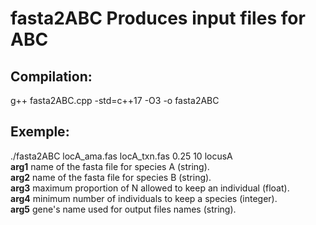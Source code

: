 # fasta2ABC  Produces input files for ABC 
 
## Compilation:  
g++ fasta2ABC.cpp -std=c++17 -O3 -o fasta2ABC
 
## Exemple: 
./fasta2ABC locA_ama.fas locA_txn.fas 0.25 10 locusA  
**arg1** name of the fasta file for species A (string).  
**arg2** name of the fasta file for species B (string).  
**arg3** maximum proportion of N allowed to keep an individual (float).  
**arg4** minimum number of individuals to keep a species (integer).  
**arg5** gene's name used for output files names (string).  
  
